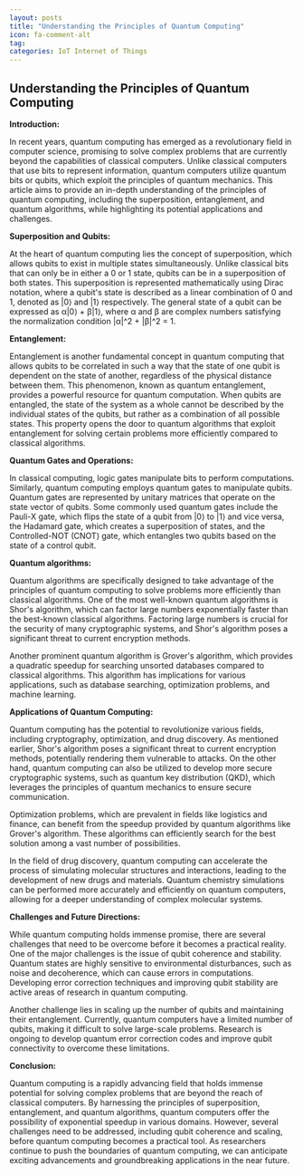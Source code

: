 ```yaml
---
layout: posts
title: "Understanding the Principles of Quantum Computing"
icon: fa-comment-alt
tag:      
categories: IoT Internet of Things
---
```



## Understanding the Principles of Quantum Computing

**Introduction:**

In recent years, quantum computing has emerged as a revolutionary field in computer science, promising to solve complex problems that are currently beyond the capabilities of classical computers. Unlike classical computers that use bits to represent information, quantum computers utilize quantum bits or qubits, which exploit the principles of quantum mechanics. This article aims to provide an in-depth understanding of the principles of quantum computing, including the superposition, entanglement, and quantum algorithms, while highlighting its potential applications and challenges.

**Superposition and Qubits:**

At the heart of quantum computing lies the concept of superposition, which allows qubits to exist in multiple states simultaneously. Unlike classical bits that can only be in either a 0 or 1 state, qubits can be in a superposition of both states. This superposition is represented mathematically using Dirac notation, where a qubit's state is described as a linear combination of 0 and 1, denoted as |0⟩ and |1⟩ respectively. The general state of a qubit can be expressed as α|0⟩ + β|1⟩, where α and β are complex numbers satisfying the normalization condition |α|^2 + |β|^2 = 1.

**Entanglement:**

Entanglement is another fundamental concept in quantum computing that allows qubits to be correlated in such a way that the state of one qubit is dependent on the state of another, regardless of the physical distance between them. This phenomenon, known as quantum entanglement, provides a powerful resource for quantum computation. When qubits are entangled, the state of the system as a whole cannot be described by the individual states of the qubits, but rather as a combination of all possible states. This property opens the door to quantum algorithms that exploit entanglement for solving certain problems more efficiently compared to classical algorithms.

**Quantum Gates and Operations:**

In classical computing, logic gates manipulate bits to perform computations. Similarly, quantum computing employs quantum gates to manipulate qubits. Quantum gates are represented by unitary matrices that operate on the state vector of qubits. Some commonly used quantum gates include the Pauli-X gate, which flips the state of a qubit from |0⟩ to |1⟩ and vice versa, the Hadamard gate, which creates a superposition of states, and the Controlled-NOT (CNOT) gate, which entangles two qubits based on the state of a control qubit.

**Quantum algorithms:**

Quantum algorithms are specifically designed to take advantage of the principles of quantum computing to solve problems more efficiently than classical algorithms. One of the most well-known quantum algorithms is Shor's algorithm, which can factor large numbers exponentially faster than the best-known classical algorithms. Factoring large numbers is crucial for the security of many cryptographic systems, and Shor's algorithm poses a significant threat to current encryption methods.

Another prominent quantum algorithm is Grover's algorithm, which provides a quadratic speedup for searching unsorted databases compared to classical algorithms. This algorithm has implications for various applications, such as database searching, optimization problems, and machine learning.

**Applications of Quantum Computing:**

Quantum computing has the potential to revolutionize various fields, including cryptography, optimization, and drug discovery. As mentioned earlier, Shor's algorithm poses a significant threat to current encryption methods, potentially rendering them vulnerable to attacks. On the other hand, quantum computing can also be utilized to develop more secure cryptographic systems, such as quantum key distribution (QKD), which leverages the principles of quantum mechanics to ensure secure communication.

Optimization problems, which are prevalent in fields like logistics and finance, can benefit from the speedup provided by quantum algorithms like Grover's algorithm. These algorithms can efficiently search for the best solution among a vast number of possibilities.

In the field of drug discovery, quantum computing can accelerate the process of simulating molecular structures and interactions, leading to the development of new drugs and materials. Quantum chemistry simulations can be performed more accurately and efficiently on quantum computers, allowing for a deeper understanding of complex molecular systems.

**Challenges and Future Directions:**

While quantum computing holds immense promise, there are several challenges that need to be overcome before it becomes a practical reality. One of the major challenges is the issue of qubit coherence and stability. Quantum states are highly sensitive to environmental disturbances, such as noise and decoherence, which can cause errors in computations. Developing error correction techniques and improving qubit stability are active areas of research in quantum computing.

Another challenge lies in scaling up the number of qubits and maintaining their entanglement. Currently, quantum computers have a limited number of qubits, making it difficult to solve large-scale problems. Research is ongoing to develop quantum error correction codes and improve qubit connectivity to overcome these limitations.

**Conclusion:**

Quantum computing is a rapidly advancing field that holds immense potential for solving complex problems that are beyond the reach of classical computers. By harnessing the principles of superposition, entanglement, and quantum algorithms, quantum computers offer the possibility of exponential speedup in various domains. However, several challenges need to be addressed, including qubit coherence and scaling, before quantum computing becomes a practical tool. As researchers continue to push the boundaries of quantum computing, we can anticipate exciting advancements and groundbreaking applications in the near future.